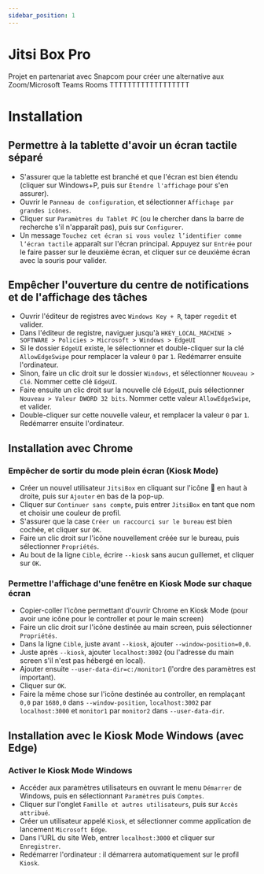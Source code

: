 ```yaml
---
sidebar_position: 1
---
```


# Jitsi Box Pro

Projet en partenariat avec Snapcom pour créer une alternative aux Zoom/Microsoft Teams Rooms
TTTTTTTTTTTTTTTTTT
# Installation

## Permettre à la tablette d'avoir un écran tactile séparé

- S'assurer que la tablette est branché et que l'écran est bien étendu (cliquer sur Windows+P, puis sur `Étendre l'affichage` pour s'en assurer).
- Ouvrir le `Panneau de configuration`, et sélectionner `Affichage par grandes icônes`.
- Cliquer sur `Paramètres du Tablet PC` (ou le chercher dans la barre de recherche s'il n'apparaît pas), puis sur `Configurer`.
- Un message `Touchez cet écran si vous voulez l’identifier comme l’écran tactile` apparaît sur l'écran principal. Appuyez sur `Entrée` pour le faire passer sur le deuxième écran, et cliquer sur ce deuxième écran avec la souris pour valider.

## Empêcher l'ouverture du centre de notifications et de l'affichage des tâches

- Ouvrir l'éditeur de registres avec `Windows Key + R`, taper `regedit` et valider.
- Dans l'éditeur de registre, naviguer jusqu'à `HKEY_LOCAL_MACHINE > SOFTWARE > Policies > Microsoft > Windows > EdgeUI`
- Si le dossier `EdgeUI` existe, le sélectionner et double-cliquer sur la clé `AllowEdgeSwipe` pour remplacer la valeur `0` par `1`. Redémarrer ensuite l'ordinateur.
- Sinon, faire un clic droit sur le dossier `Windows`, et sélectionner `Nouveau > Clé`. Nommer cette clé `EdgeUI`.
- Faire ensuite un clic droit sur la nouvelle clé `EdgeUI`, puis sélectionner `Nouveau > Valeur DWORD 32 bits`. Nommer cette valeur `AllowEdgeSwipe`, et valider.
- Double-cliquer sur cette nouvelle valeur, et remplacer la valeur `0` par `1`. Redémarrer ensuite l'ordinateur.

## Installation avec Chrome

### Empêcher de sortir du mode plein écran (Kiosk Mode)

- Créer un nouvel utilisateur `JitsiBox` en cliquant sur l'icône 👤 en haut à droite, puis sur `Ajouter` en bas de la pop-up.
- Cliquer sur `Continuer sans compte`, puis entrer `JitsiBox` en tant que nom et choisir une couleur de profil.
- S'assurer que la case `Créer un raccourci sur le bureau` est bien cochée, et cliquer sur `OK`.
- Faire un clic droit sur l'icône nouvellement créée sur le bureau, puis sélectionner `Propriétés`.
- Au bout de la ligne `Cible`, écrire `--kiosk` sans aucun guillemet, et cliquer sur `OK`.

### Permettre l'affichage d'une fenêtre en Kiosk Mode sur chaque écran

- Copier-coller l'icône permettant d'ouvrir Chrome en Kiosk Mode (pour avoir une icône pour le controller et pour le main screen)
- Faire un clic droit sur l'icône destinée au main screen, puis sélectionner `Propriétés`.
- Dans la ligne `Cible`, juste avant `--kiosk`, ajouter `--window-position=0,0`.
- Juste après `--kiosk`, ajouter `localhost:3002` (ou l'adresse du main screen s'il n'est pas hébergé en local).
- Ajouter ensuite `--user-data-dir=c:/monitor1` (l'ordre des paramètres est important).
- Cliquer sur `OK`.
- Faire la même chose sur l'icône destinée au controller, en remplaçant `0,0` par `1680,0` dans `--window-position`, `localhost:3002` par `localhost:3000` et `monitor1` par `monitor2` dans `--user-data-dir`.

## Installation avec le Kiosk Mode Windows (avec Edge)

### Activer le Kiosk Mode Windows

- Accéder aux paramètres utilisateurs en ouvrant le menu `Démarrer` de Windows, puis en sélectionnant `Paramètres` puis `Comptes`.
- Cliquer sur l'onglet `Famille et autres utilisateurs`, puis sur `Accès attribué`.
- Créer un utilisateur appelé `Kiosk`, et sélectionner comme application de lancement `Microsoft Edge`.
- Dans l'URL du site Web, entrer `localhost:3000` et cliquer sur `Enregistrer`.
- Redémarrer l'ordinateur : il démarrera automatiquement sur le profil `Kiosk`.
